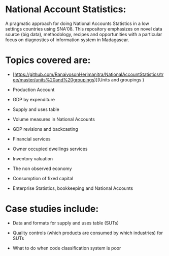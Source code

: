 # National Account Statistics:
A pragmatic approach for doing National Accounts Statistics in a low settings countries using SNA'08.
This repository emphasizes on novel data source (big data), methodology, recipes and opportunities with a particular focus on diagnostics of information system in Madagascar.

# Topics covered are:

* [https://github.com/RanaivosonHerimanitra/NationalAccountStatistics/tree/master/units%20and%20groupings)](Units and groupings )

* Production Account

* GDP by expenditure

* Supply and uses table

* Volume measures in National Accounts

* GDP revisions and backcasting

* Financial services

* Owner occupied dwellings services

* Inventory valuation

* The non observed economy

* Consumption of fixed capital

* Enterprise Statistics, bookkeeping and National Accounts

# Case studies include:

* Data and formats for supply and uses table (SUTs)

* Quality controls (which products are consumed by which industries) for SUTs

* What to do when code classification system is poor
